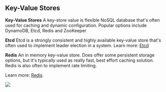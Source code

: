 ## Key-Value Stores

**Key-Value Stores** A key-store value is flexible NoSQL database that's often used for caching and dynamic configuration. Popular options include DynamoDB, Etcd, Redis and ZooKeeper

**Etcd** Etcd is a strongly consistent and highly available key-value store that's often used to implement leader election in a system.
Learn more: [Etcd](https://etcd.io/)

**Redis** An in memory key-value store. Does offer some persistent storage options, but it's typically used as really fast, best effort caching solution. Redis is also often to implement rate limiting.

Learn more: [Redis](https://redis.io/)

<img src="https://github.com/ishifoev/CodeChalenge-JS/blob/main/Round3/day-20/keyValueStores.PNG?raw=true"/>
